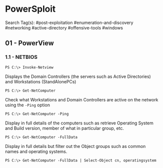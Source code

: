 # PowerSploit

Search Tag(s): #post-exploitation #enumeration-and-discovery #networking #active-directory #offensive-tools #windows

## 01 - PowerView

### 1.1 - NETBIOS

```
PS C:\> Invoke-Netview
```

Displays the Domain Controllers (the servers such as Active Directories) and Workstations (StandAlonePCs)

```
PS C:\> Get-NetComputer
```

Check what Workstations and Domain Controllers are active on the network using the `-Ping` option

```
PS C:\> Get-NetComputer -Ping
```

Display in full details of the computers such as retrieve Operating System and Build version, member of what in particular group, etc.

```
PS C:\> Get-NetComputer -FullData
```

Display in full details but filter out the Object groups such as common names and operating systems.

```
PS C:\> Get-NetComputer -FullData | Select-Object cn, operatingsystem
```